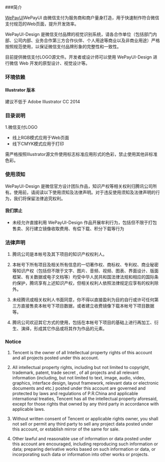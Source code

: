 ###简介

[WePayUI](https://github.com/wepayui/wepayui)WePayUI 由微信支付为服务商和商户量身打造，用于快速制作符合微信支付规范的Web页面，提升开发效率。

WePayUI-Design 是微信支付品牌的视觉识别系统，请各合作单位（包括部门内部、公司内部、业务合作第三方合作伙伴、个人用途等商业以及非商业用途）严格按照规范使用，以保证微信支付品牌形象的完整性和一致性。

目前提供微信支付LOGO源文件。开发者或设计师可以使用 WePayUI-Design 进行微信 Web 开发的原型设计、视觉设计等。

### 环境依赖

#### Illustrator 版本

建议不低于 Adobe Illustrator CC 2014

### 目录说明

1.微信支付LOGO

- 线上RGB模式应用于Web页面
- 线下CMYK模式应用于打印

需严格按照Illustrator源文件使用标志标准应用形式的色彩，禁止使用其他非标准色彩。

### 使用须知

WePayUI-Design 是微信官方设计团队作品，知识产权等相关权利归腾讯公司所有。使用前，请阅读以下使用须知及法律声明。对于违反使用须知及法律声明的行为，我们将保留法律追究权利。

#### 我们禁止
- 未经允许直接利用 WePayUI-Design 作品开展牟利行为，包括但不限于打包售卖、另行建立镜像收取费用、有偿下载、积分下载等行为

### 法律声明

1. 腾讯公司是本帐号及其下项目的知识产权权利人。

2. 本帐号下所有项目及相关所有信息的一切著作权、商标权、专利权、商业秘密等知识产权（包括但不限于文字、图片、音频、视频、图表、界面设计、版面框架、有关数据或电子文档等）均受中华人民共和国法律法规和相应的国际条约保护，腾讯享有上述知识产权，但相关权利人依照法律规定应享有的权利除外。

3. 未经腾讯或相关权利人书面同意，你不得以直接盈利为目的自行或许可任何第三方直接售卖本帐号下项目数据，或者建立收费镜像下载本帐号下项目数据等。

4. 腾讯公司欢迎其它方式的使用，包括在本帐号下项目的基础上进行再加工、衍生、演绎，形成其它作品或将其作为作品的元素。

### Notice

1. Tencent is the owner of all Intellectual property rights of this account and all projects posted under this account.

2. All intellectual property rights, including but not limited to copyright, trademark, patent, trade secret , of all projects and all relevant information (including, but not limited to text, image, audio, video, graphics, interface design, layout framework, relevant data or electronic documents and etc.) posted under this account are governed and protected by laws and regulations of P.R.China and applicable international treaties, Tencent has all the intellectual property aforesaid, except for those rights that owned by any third party in accordance with applicable laws.

3. Without written consent of Tencent or applicable rights owner, you shall not sell or permit any third party to sell any project data posted under this account, or establish mirror of the same for sale.

4. Other lawful and reasonable use of information or data posted under this account are encouraged, including reproducing such information or data; preparing derivative works based on such information or data, or incorporating such data or information into other works or projects.
